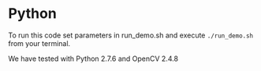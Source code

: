 # Python

To run this code set parameters in run_demo.sh and execute `./run_demo.sh` from your terminal.

We have tested with Python 2.7.6 and OpenCV 2.4.8
